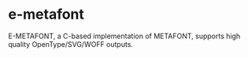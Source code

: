 # e-metafont
E-METAFONT, a C-based implementation of METAFONT, supports high quality OpenType/SVG/WOFF outputs.
